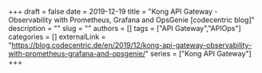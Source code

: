 +++ 
draft = false
date = 2019-12-19
title = "Kong API Gateway - Observability with Prometheus, Grafana and OpsGenie [codecentric blog]"
description = ""
slug = ""
authors = []
tags = ["API Gateway","APIOps"]
categories = []
externalLink = "https://blog.codecentric.de/en/2019/12/kong-api-gateway-observability-with-prometheus-grafana-and-opsgenie/"
series = ["Kong API Gateway"]
+++
